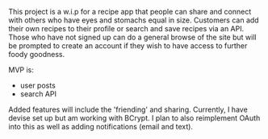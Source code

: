 This project is a w.i.p for a recipe app that people can share and connect with others who have eyes and stomachs equal in size. Customers can add their own recipes to their profile or search and save recipes via an API. Those who have not signed up can do a general browse of the site but will be prompted to create an account if they wish to have access to further foody goodness. 

MVP is:
- user posts
- search API

Added features will include the 'friending' and sharing. Currently, I have devise set up but am working with BCrypt. I plan to also reimplement OAuth into this as well as adding notifications (email and text). 


